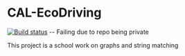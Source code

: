 # CAL-EcoDriving

[![Build status](https://ci.appveyor.com/api/projects/status/jdohvn94kc0ar75b?svg=true)](https://ci.appveyor.com/project/TiagoJoseMagalhaes/cal-ecodriving) -- Failing due to repo being private

This project is a school work on graphs and string matching

